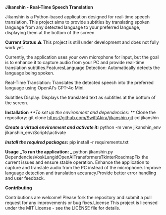 **Jikanshin - Real-Time Speech Translation**

Jikanshin is a Python-based application designed for real-time speech translation. This project aims to provide subtitles by translating spoken language from any detected language to your preferred language, displaying them at the bottom of the screen.

**Current Status**
⚠️ This project is still under development and does not fully work yet. 

Currently, the application uses your own microphone for input, but the goal is to enhance it to capture audio from your PC and provide real-time translation subtitles.FeaturesLanguage Detection: Automatically detects the language being spoken.

Real-Time Translation: Translates the detected speech into the preferred language using OpenAI's GPT-4o Mini.

Subtitles Display: Displays the translated text as subtitles at the bottom of the screen.

**Installation**
_**To set up the environment and dependencies: **_
Clone the repository: git clone https://github.com/SwiftAkira/jikanshin.git
cd jikanshin

_**Create a virtual environment and activate it:**_
python -m venv jikanshin_env
jikanshin_env\Scripts\activate

_**Install the required packages:**_
pip install -r requirements.txt

**Usage**
**_To run the application: _**
python jikanshin.py
DependenciesVoskLangidOpenAITransformersTkinterRoadmapFix
the current issues and ensure stable operation.
Enhance the application to capture and translate audio from the PC instead of the microphone.
Improve language detection and translation accuracy.Provide better error handling and user feedback.

**Contributing**

Contributions are welcome! Please fork the repository and submit a pull request for any improvements or bug fixes.License
This project is licensed under the MIT License - see the LICENSE file for details.
